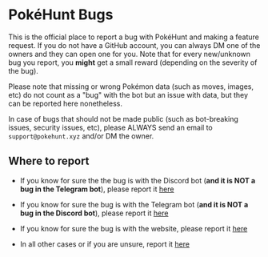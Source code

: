# PokéHunt Bugs

This is the official place to report a bug with PokéHunt and making a feature request. If you do not have a GitHub account, you can always DM one of the owners and they can open one for you. Note that for every new/unknown bug you report, you **might** get a small reward (depending on the severity of the bug).

Please note that missing or wrong Pokémon data (such as moves, images, etc) do not count as a "bug" with the bot but an issue with data, but they can be reported here nonetheless.

In case of bugs that should not be made public (such as bot-breaking issues, security issues, etc), please ALWAYS send an email to `support@pokehunt.xyz` and/or DM the owner.

## Where to report

- If you know for sure the the bug is with the Discord bot (**and it is NOT a bug in the Telegram bot**), please report it [here](https://github.com/pokehunt-xyz/discord/issues)

- If you know for sure the bug is with the Telegram bot (**and it is NOT a bug in the Discord bot**), please report it [here](https://github.com/pokehunt-xyz/telegram/issues)

- If you know for sure the bug is with the website, please report it [here](https://github.com/pokehunt-xyz/website/issues)

- In all other cases or if you are unsure, report it [here](https://github.com/pokehunt-xyz/bugs/issues)